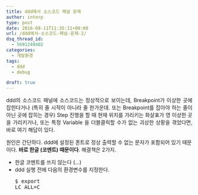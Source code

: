 ```yaml
---
title: ddd에서 소스코드 패널 문제
author: interp
type: post
date: 2016-08-11T11:35:11+00:00
url: /ddd에서-소스코드-패널-문제-2/
dsq_thread_id:
  - 5691249402
categories:
  - 개발환경
tags:
  - ddd
  - debug

draft: true
---
```

<p style="text-align: justify;">
  ddd의 소스코드 패널에 소스코드는 정상적으로 보이는데, Breakpoint가 이상한 곳에 잡힌다거나 (특히 줄 시작이 아니라 줄 한가운데. 또는 Breakpoint를 잡아야 하는 줄이 아닌 곳에 잡히는 경우) Step 진행을 할 때 현재 위치를 가리키는 화살표가 영 이상한 곳을 가리키거나, 또는 특정 Variable 을 더블클릭할 수가 없는 괴상한 상황을 겪었다면, 바로 여기 해답이 있다.
</p>

원인은 간단하다. ddd에 설정된 폰트로 정상 출력할 수 없는 문자가 포함되어 있기 때문이다. **바로 한글 (코멘트) 때문이다**. 해결책은 2가지.

  * 한글 코멘트를 쓰지 않는다 (&#8230;)
  * ddd 실행 전에 다음의 환경변수를 지정한다. <pre class="brush: bash; title: ; notranslate" title="">$ export LC_ALL=C
</pre>
